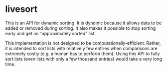 # livesort

This is an API for dynamic sorting. It is dynamic because it allows data to be added or removed during sorting. It also makes it possible to stop sorting early and get an "approximately sorted" list.

This implementation is not designed to be computationally-efficient. Rather, it is intended to sort lists with relatively few entries when comparisons are extremely costly (e.g. a human has to perform them). Using this API to fully sort lists (even lists with only a few thousand entries) would take a very long time.

